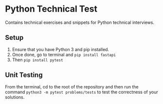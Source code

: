 # Python Technical Test
Contains technical exercises and snippets for Python technical interviews.
## Setup
1. Ensure that you have Python 3 and pip installed.
2. Once done, go to terminal and `pip install fastapi`
3. Then `pip install pytest`
## Unit Testing
From the terminal, cd to the root of the repository and then run the command `python3 -m pytest problems/tests` to test the correctness of your solutions.
